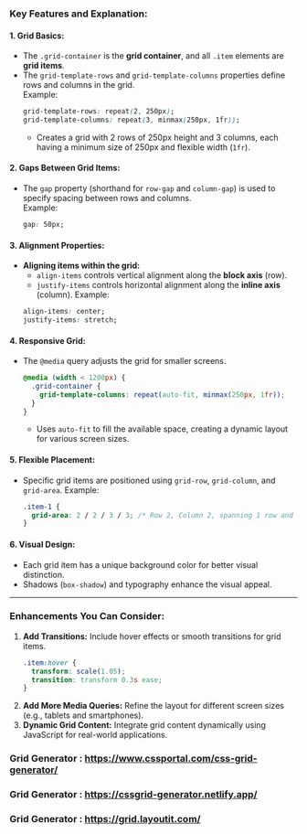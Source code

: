 ### **Key Features and Explanation:**

#### **1. Grid Basics:**
- The `.grid-container` is the **grid container**, and all `.item` elements are **grid items**.
- The `grid-template-rows` and `grid-template-columns` properties define rows and columns in the grid.  
  Example:  
  ```css
  grid-template-rows: repeat(2, 250px);
  grid-template-columns: repeat(3, minmax(250px, 1fr));
  ```
  - Creates a grid with 2 rows of 250px height and 3 columns, each having a minimum size of 250px and flexible width (`1fr`).

#### **2. Gaps Between Grid Items:**
- The `gap` property (shorthand for `row-gap` and `column-gap`) is used to specify spacing between rows and columns.  
  Example:  
  ```css
  gap: 50px;
  ```

#### **3. Alignment Properties:**
- **Aligning items within the grid:**
  - `align-items` controls vertical alignment along the **block axis** (row).
  - `justify-items` controls horizontal alignment along the **inline axis** (column).
  Example:
  ```css
  align-items: center;
  justify-items: stretch;
  ```

#### **4. Responsive Grid:**
- The `@media` query adjusts the grid for smaller screens.
  ```css
  @media (width < 1200px) {
    .grid-container {
      grid-template-columns: repeat(auto-fit, minmax(250px, 1fr));
    }
  }
  ```
  - Uses `auto-fit` to fill the available space, creating a dynamic layout for various screen sizes.

#### **5. Flexible Placement:**
- Specific grid items are positioned using `grid-row`, `grid-column`, and `grid-area`.
  Example:
  ```css
  .item-1 {
    grid-area: 2 / 2 / 3 / 3; /* Row 2, Column 2, spanning 1 row and 1 column */
  }
  ```

#### **6. Visual Design:**
- Each grid item has a unique background color for better visual distinction.
- Shadows (`box-shadow`) and typography enhance the visual appeal.

---

### **Enhancements You Can Consider:**
1. **Add Transitions:** Include hover effects or smooth transitions for grid items.
   ```css
   .item:hover {
     transform: scale(1.05);
     transition: transform 0.3s ease;
   }
   ```
2. **Add More Media Queries:** Refine the layout for different screen sizes (e.g., tablets and smartphones).
3. **Dynamic Grid Content:** Integrate grid content dynamically using JavaScript for real-world applications.


### Grid Generator : https://www.cssportal.com/css-grid-generator/


### Grid Generator : https://cssgrid-generator.netlify.app/


### Grid Generator : https://grid.layoutit.com/